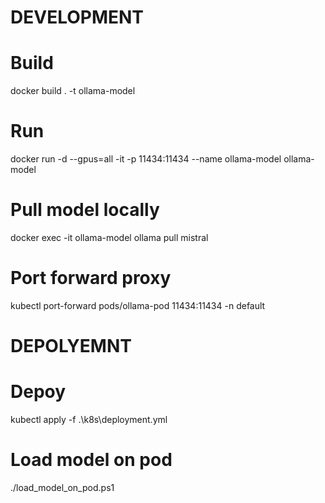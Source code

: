 # DEVELOPMENT
# Build
docker build . -t ollama-model
# Run
docker run -d --gpus=all -it -p 11434:11434 --name ollama-model ollama-model
# Pull model locally
docker exec -it ollama-model ollama pull mistral
# Port forward proxy
kubectl port-forward pods/ollama-pod 11434:11434 -n default

# DEPOLYEMNT
# Depoy
kubectl apply -f .\k8s\deployment.yml

# Load model on pod
./load_model_on_pod.ps1